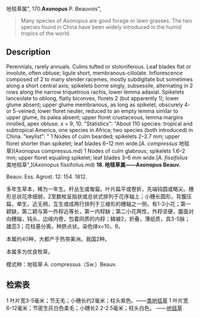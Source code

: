 地毯草属",
170.**Axonopus** P. Beauvois",

> Many species of *Axonopus* are good forage or lawn grasses. The two species found in China have been widely introduced in the humid tropics of the world.

## Description
Perennials, rarely annuals. Culms tufted or stoloniferous. Leaf blades flat or involute, often obtuse; ligule short, membranous-ciliolate. Inflorescence composed of 2 to many slender racemes, mostly subdigitate but sometimes along a short central axis; spikelets borne singly, subsessile, alternating in 2 rows along the narrow triquetrous rachis, lower lemma adaxial. Spikelets lanceolate to oblong, flatly biconvex, florets 2 (but apparently 1); lower glume absent; upper glume membranous, as long as spikelet, obscurely 4- or 5-veined; lower floret neuter, reduced to an empty lemma similar to upper glume, its palea absent; upper floret crustaceous, lemma margins inrolled, apex obtuse. *x* = 9, 10.
  "Statistics": "About 110 species: tropical and subtropical America, one species in Africa; two species (both introduced) in China.
  "keylist": "
1 Nodes of culm bearded; spikelets 2–2.7 mm; upper floret shorter than spikelet; leaf blades 6–12 mm wide.[*A. compressus* 地毯草](Axonopus compressus.md)
1 Nodes of culm glabrous; spikelets 1.6–2 mm; upper floret equaling spikelet; leaf blades 3–6 mm wide.[*A. fissifolius* 类地毯草",](Axonopus fissifolius.md)
**18. 地毯草属——Axonopus Beauv.**

Beauv. Ess. Agrost. 12: 154. 1812.

多年生草本，稀为一年生。秆丛生或匍匐。叶片扁平或卷折，先端钝圆或略尖。穗形总状花序细弱，2至数枚呈指状或总状式排列于花序轴上；小穗长圆形，背腹压扁，单生，近无柄，互生或成两行排列于三棱形的穗轴之一侧，有1-2小花；第一颖缺，第二颖与第一外稃近等长，第一内稃缺；第二小花两性，外稃坚硬，腹面对向穗轴，钝头，边缘内卷，包着同质的内稃；鳞被2，折叠，薄纸质，具3-5脉；雄蕊3；花柱基分离。种脐点状。染色体x=10，9。

本属约40种，大都产于热带美洲。我国2种。

本属多为优良牧草。

模式种：地毯草 A. compressus（Sw.）Beauv.

## 检索表

1 叶片宽3-5毫米；节无毛；小穗长约2毫米；柱头紫色。——[类地毯草](Axonopus%20affinis.md)
1 叶片宽6-12毫米；节密生灰白色柔毛；小穗长2.2-2.5毫米；柱头白色。 ——[地毯草](Axonopus%20compressus.md)
